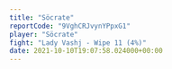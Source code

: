 ```yaml
---
title: "Söcrate"
reportCode: "9VghCRJvynYPpxG1"
player: "Söcrate"
fight: "Lady Vashj - Wipe 11 (4%)"
date: 2021-10-10T19:07:58.024000+00:00
---
```


